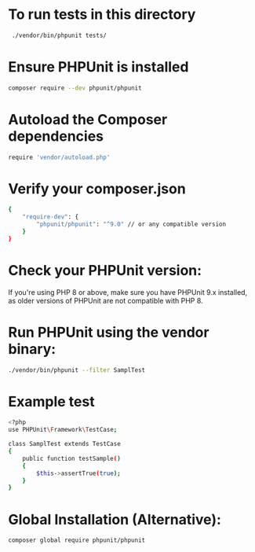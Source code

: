 # To run tests in this directory
```bash
 ./vendor/bin/phpunit tests/
 ```
 

# Ensure PHPUnit is installed

```bash
composer require --dev phpunit/phpunit
```


# Autoload the Composer dependencies

```bash
require 'vendor/autoload.php'
```

# Verify your composer.json

```bash
{
    "require-dev": {
        "phpunit/phpunit": "^9.0" // or any compatible version
    }
}

```

# Check your PHPUnit version:
If you're using PHP 8 or above, make sure you have PHPUnit 9.x installed, as older versions of PHPUnit are not compatible with PHP 8.

# Run PHPUnit using the vendor binary:

```bash
./vendor/bin/phpunit --filter SamplTest
```



# Example test

```bash
<?php
use PHPUnit\Framework\TestCase;

class SamplTest extends TestCase
{
    public function testSample()
    {
        $this->assertTrue(true);
    }
}
```

# Global Installation (Alternative):

```bash
composer global require phpunit/phpunit
```